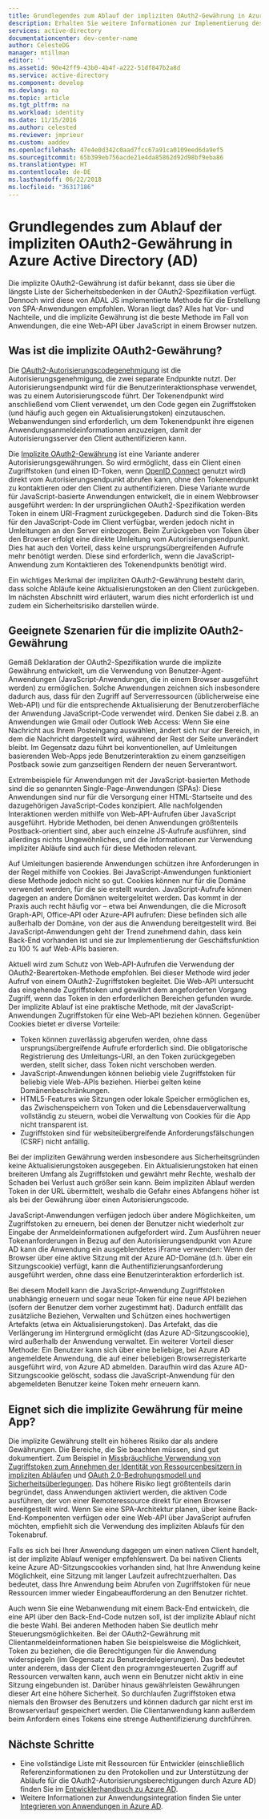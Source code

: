 ```yaml
---
title: Grundlegendes zum Ablauf der impliziten OAuth2-Gewährung in Azure AD | Microsoft-Dokumentation
description: Erhalten Sie weitere Informationen zur Implementierung des Ablaufs der impliziten OAuth2-Gewährung durch Azure Active Directory und dazu, ob dies die richtige Methode für Ihre Anwendung ist.
services: active-directory
documentationcenter: dev-center-name
author: CelesteDG
manager: mtillman
editor: ''
ms.assetid: 90e42ff9-43b0-4b4f-a222-51df847b2a8d
ms.service: active-directory
ms.component: develop
ms.devlang: na
ms.topic: article
ms.tgt_pltfrm: na
ms.workload: identity
ms.date: 11/15/2016
ms.author: celested
ms.reviewer: jmprieur
ms.custom: aaddev
ms.openlocfilehash: 47e4e0d342c0aad7fcc67a91ca0109eed6da9ef5
ms.sourcegitcommit: 65b399eb756acde21e4da85862d92d98bf9eba86
ms.translationtype: HT
ms.contentlocale: de-DE
ms.lasthandoff: 06/22/2018
ms.locfileid: "36317186"
---
```

# <a name="understanding-the-oauth2-implicit-grant-flow-in-azure-active-directory-ad"></a>Grundlegendes zum Ablauf der impliziten OAuth2-Gewährung in Azure Active Directory (AD)
Die implizite OAuth2-Gewährung ist dafür bekannt, dass sie über die längste Liste der Sicherheitsbedenken in der OAuth2-Spezifikation verfügt. Dennoch wird diese von ADAL JS implementierte Methode für die Erstellung von SPA-Anwendungen empfohlen. Woran liegt das? Alles hat Vor- und Nachteile, und die implizite Gewährung ist die beste Methode im Fall von Anwendungen, die eine Web-API über JavaScript in einem Browser nutzen.

## <a name="what-is-the-oauth2-implicit-grant"></a>Was ist die implizite OAuth2-Gewährung?
Die [OAuth2-Autorisierungscodegenehmigung](https://tools.ietf.org/html/rfc6749#section-1.3.1) ist die Autorisierungsgenehmigung, die zwei separate Endpunkte nutzt. Der Autorisierungsendpunkt wird für die Benutzerinteraktionsphase verwendet, was zu einem Autorisierungscode führt. Der Tokenendpunkt wird anschließend vom Client verwendet, um den Code gegen ein Zugriffstoken (und häufig auch gegen ein Aktualisierungstoken) einzutauschen. Webanwendungen sind erforderlich, um dem Tokenendpunkt ihre eigenen Anwendungsanmeldeinformationen anzuzeigen, damit der Autorisierungsserver den Client authentifizieren kann.

Die [Implizite OAuth2-Gewährung](https://tools.ietf.org/html/rfc6749#section-1.3.2) ist eine Variante anderer Autorisierungsgewährungen. So wird ermöglicht, dass ein Client einen Zugriffstoken (und einen ID-Token, wenn [OpenID Connect](http://openid.net/specs/openid-connect-core-1_0.html) genutzt wird) direkt vom Autorisierungsendpunkt abrufen kann, ohne den Tokenendpunkt zu kontaktieren oder den Client zu authentifizieren. Diese Variante wurde für JavaScript-basierte Anwendungen entwickelt, die in einem Webbrowser ausgeführt werden: In der ursprünglichen OAuth2-Spezifikation werden Token in einem URI-Fragment zurückgegeben. Dadurch sind die Token-Bits für den JavaScript-Code im Client verfügbar, werden jedoch nicht in Umleitungen an den Server einbezogen. Beim Zurückgeben von Token über den Browser erfolgt eine direkte Umleitung vom Autorisierungsendpunkt. Dies hat auch den Vorteil, dass keine ursprungsübergreifenden Aufrufe mehr benötigt werden. Diese sind erforderlich, wenn die JavaScript-Anwendung zum Kontaktieren des Tokenendpunkts benötigt wird.

Ein wichtiges Merkmal der impliziten OAuth2-Gewährung besteht darin, dass solche Abläufe keine Aktualisierungstoken an den Client zurückgeben. Im nächsten Abschnitt wird erläutert, warum dies nicht erforderlich ist und zudem ein Sicherheitsrisiko darstellen würde.

## <a name="suitable-scenarios-for-the-oauth2-implicit-grant"></a>Geeignete Szenarien für die implizite OAuth2-Gewährung
Gemäß Deklaration der OAuth2-Spezifikation wurde die implizite Gewährung entwickelt, um die Verwendung von Benutzer-Agent-Anwendungen (JavaScript-Anwendungen, die in einem Browser ausgeführt werden) zu ermöglichen. Solche Anwendungen zeichnen sich insbesondere dadurch aus, dass für den Zugriff auf Serverressourcen (üblicherweise eine Web-API) und für die entsprechende Aktualisierung der Benutzeroberfläche der Anwendung JavaScript-Code verwendet wird. Denken Sie dabei z.B. an Anwendungen wie Gmail oder Outlook Web Access: Wenn Sie eine Nachricht aus Ihrem Posteingang auswählen, ändert sich nur der Bereich, in dem die Nachricht dargestellt wird, während der Rest der Seite unverändert bleibt. Im Gegensatz dazu führt bei konventionellen, auf Umleitungen basierenden Web-Apps jede Benutzerinteraktion zu einem ganzseitigen Postback sowie zum ganzseitigen Rendern der neuen Serverantwort.

Extrembeispiele für Anwendungen mit der JavaScript-basierten Methode sind die so genannten Single-Page-Anwendungen (SPAs): Diese Anwendungen sind nur für die Versorgung einer HTML-Startseite und des dazugehörigen JavaScript-Codes konzipiert. Alle nachfolgenden Interaktionen werden mithilfe von Web-API-Aufrufen über JavaScript ausgeführt. Hybride Methoden, bei denen Anwendungen größtenteils Postback-orientiert sind, aber auch einzelne JS-Aufrufe ausführen, sind allerdings nichts Ungewöhnliches, und die Informationen zur Verwendung impliziter Abläufe sind auch für diese Methoden relevant.

Auf Umleitungen basierende Anwendungen schützen ihre Anforderungen in der Regel mithilfe von Cookies. Bei JavaScript-Anwendungen funktioniert diese Methode jedoch nicht so gut. Cookies können nur für die Domäne verwendet werden, für die sie erstellt wurden. JavaScript-Aufrufe können dagegen an andere Domänen weitergeleitet werden. Das kommt in der Praxis auch recht häufig vor – etwa bei Anwendungen, die die Microsoft Graph-API, Office-API oder Azure-API aufrufen: Diese befinden sich alle außerhalb der Domäne, von der aus die Anwendung bereitgestellt wird. Bei JavaScript-Anwendungen geht der Trend zunehmend dahin, dass kein Back-End vorhanden ist und sie zur Implementierung der Geschäftsfunktion zu 100 % auf Web-APIs basieren.

Aktuell wird zum Schutz von Web-API-Aufrufen die Verwendung der OAuth2-Bearertoken-Methode empfohlen. Bei dieser Methode wird jeder Aufruf von einem OAuth2-Zugriffstoken begleitet. Die Web-API untersucht das eingehende Zugriffstoken und gewährt dem angeforderten Vorgang Zugriff, wenn das Token in den erforderlichen Bereichen gefunden wurde. Der implizite Ablauf ist eine praktische Methode, mit der JavaScript-Anwendungen Zugriffstoken für eine Web-API beziehen können. Gegenüber Cookies bietet er diverse Vorteile:

* Token können zuverlässig abgerufen werden, ohne dass ursprungsübergreifende Aufrufe erforderlich sind. Die obligatorische Registrierung des Umleitungs-URI, an den Token zurückgegeben werden, stellt sicher, dass Token nicht verschoben werden.
* JavaScript-Anwendungen können beliebig viele Zugriffstoken für beliebig viele Web-APIs beziehen. Hierbei gelten keine Domänenbeschränkungen.
* HTML5-Features wie Sitzungen oder lokale Speicher ermöglichen es, das Zwischenspeichern von Token und die Lebensdauerverwalltung vollständig zu steuern, wobei die Verwaltung von Cookies für die App nicht transparent ist.
* Zugriffstoken sind für websiteübergreifende Anforderungsfälschungen (CSRF) nicht anfällig.

Bei der impliziten Gewährung werden insbesondere aus Sicherheitsgründen keine Aktualisierungstoken ausgegeben. Ein Aktualisierungstoken hat einen breiteren Umfang als Zugriffstoken und gewährt mehr Rechte, weshalb der Schaden bei Verlust auch größer sein kann. Beim impliziten Ablauf werden Token in der URL übermittelt, weshalb die Gefahr eines Abfangens höher ist als bei der Gewährung über einen Autorisierungscode.

JavaScript-Anwendungen verfügen jedoch über andere Möglichkeiten, um Zugriffstoken zu erneuern, bei denen der Benutzer nicht wiederholt zur Eingabe der Anmeldeinformationen aufgefordert wird. Zum Ausführen neuer Tokenanforderungen in Bezug auf den Autorisierungsendpunkt von Azure AD kann die Anwendung ein ausgeblendetes iFrame verwenden: Wenn der Browser über eine aktive Sitzung mit der Azure AD-Domäne (d.h. über ein Sitzungscookie) verfügt, kann die Authentifizierungsanforderung ausgeführt werden, ohne dass eine Benutzerinteraktion erforderlich ist.

Bei diesem Modell kann die JavaScript-Anwendung Zugriffstoken unabhängig erneuern und sogar neue Token für eine neue API beziehen (sofern der Benutzer dem vorher zugestimmt hat). Dadurch entfällt das zusätzliche Beziehen, Verwalten und Schützen eines hochwertigen Artefakts (etwa ein Aktualisierungstoken). Das Artefakt, das die Verlängerung im Hintergrund ermöglicht (das Azure AD-Sitzungscookie), wird außerhalb der Anwendung verwaltet. Ein weiterer Vorteil dieser Methode: Ein Benutzer kann sich über eine beliebige, bei Azure AD angemeldete Anwendung, die auf einer beliebigen Browserregisterkarte ausgeführt wird, von Azure AD abmelden. Daraufhin wird das Azure AD-Sitzungscookie gelöscht, sodass die JavaScript-Anwendung für den abgemeldeten Benutzer keine Token mehr erneuern kann.

## <a name="is-the-implicit-grant-suitable-for-my-app"></a>Eignet sich die implizite Gewährung für meine App?
Die implizite Gewährung stellt ein höheres Risiko dar als andere Gewährungen. Die Bereiche, die Sie beachten müssen, sind gut dokumentiert. Zum Beispiel in [Missbräuchliche Verwendung von Zugriffstoken zum Annehmen der Identität von Ressourcenbesitzern in impliziten Abläufen][OAuth2-Spec-Implicit-Misuse] und [OAuth 2.0-Bedrohungsmodell und Sicherheitsüberlegungen][OAuth2-Threat-Model-And-Security-Implications]. Das höhere Risiko liegt größtenteils darin begründet, dass Anwendungen aktiviert werden, die aktiven Code ausführen, der von einer Remoteressource direkt für einen Browser bereitgestellt wird. Wenn Sie eine SPA-Architektur planen, über keine Back-End-Komponenten verfügen oder eine Web-API über JavaScript aufrufen möchten, empfiehlt sich die Verwendung des impliziten Ablaufs für den Tokenabruf.

Falls es sich bei Ihrer Anwendung dagegen um einen nativen Client handelt, ist der implizite Ablauf weniger empfehlenswert. Da bei nativen Clients keine Azure AD-Sitzungscookies vorhanden sind, hat Ihre Anwendung keine Möglichkeit, eine Sitzung mit langer Laufzeit aufrechtzuerhalten. Das bedeutet, dass Ihre Anwendung beim Abrufen von Zugriffstoken für neue Ressourcen immer wieder Eingabeaufforderung an den Benutzer richtet.

Auch wenn Sie eine Webanwendung mit einem Back-End entwickeln, die eine API über den Back-End-Code nutzen soll, ist der implizite Ablauf nicht die beste Wahl. Bei anderen Methoden haben Sie deutlich mehr Steuerungsmöglichkeiten. Bei der OAuth2-Gewährung mit Clientanmeldeinformationen haben Sie beispielsweise die Möglichkeit, Token zu beziehen, die die Berechtigungen für die Anwendung widerspiegeln (im Gegensatz zu Benutzerdelegierungen). Das bedeutet unter anderem, dass der Client den programmgesteuerten Zugriff auf Ressourcen verwalten kann, auch wenn ein Benutzer nicht aktiv in eine Sitzung eingebunden ist. Darüber hinaus gewährleisten Gewährungen dieser Art eine höhere Sicherheit. So durchlaufen Zugriffstoken etwa niemals den Browser des Benutzers und können dadurch gar nicht erst im Browserverlauf gespeichert werden. Die Clientanwendung kann außerdem beim Anfordern eines Tokens eine strenge Authentifizierung durchführen.

## <a name="next-steps"></a>Nächste Schritte
* Eine vollständige Liste mit Ressourcen für Entwickler (einschließlich Referenzinformationen zu den Protokollen und zur Unterstützung der Abläufe für die OAuth2-Autorisierungsberechtigungen durch Azure AD) finden Sie im [Entwicklerhandbuch zu Azure AD][AAD-Developers-Guide].
* Weitere Informationen zur Anwendungsintegration finden Sie unter [Integrieren von Anwendungen in Azure AD][ACOM-How-To-Integrate].

<!--Image references-->

<!--Reference style links in use-->
[AAD-Developers-Guide]: active-directory-developers-guide.md
[ACOM-How-And-Why-Apps-Added-To-AAD]: active-directory-how-applications-are-added.md
[ACOM-How-To-Integrate]: active-directory-how-to-integrate.md
[OAuth2-Spec-Implicit-Misuse]: https://tools.ietf.org/html/rfc6749#section-10.16
[OAuth2-Threat-Model-And-Security-Implications]: https://tools.ietf.org/html/rfc6819
